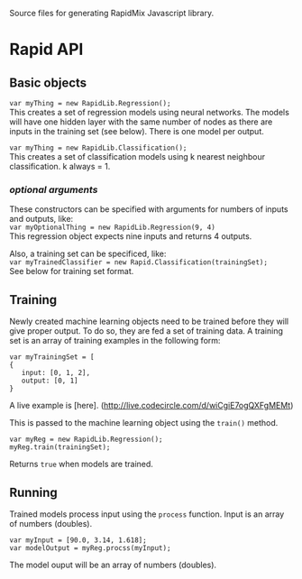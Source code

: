 Source files for generating RapidMix Javascript library.

# Rapid API

## Basic objects

`var myThing = new RapidLib.Regression();`  
This creates a set of regression models using neural networks. The models will have one hidden layer with the same number of nodes as there are inputs in the training set (see below).  There is one model per output.

`var myThing = new RapidLib.Classification();`  
This creates a set of classification models using k nearest neighbour classification. k always = 1.

### _optional arguments_
These constructors can be specified with arguments for numbers of inputs and outputs, like:  
`var myOptionalThing = new RapidLib.Regression(9, 4)`  
This regression object expects nine inputs and returns 4 outputs.

Also, a training set can be specificed, like:  
`var myTrainedClassifier = new Rapid.Classification(trainingSet);`  
See below for training set format.

## Training
Newly created machine learning objects need to be trained before they will give proper output. To do so, they are fed a set of training data. A training set is an array of training examples in the following form:

`var myTrainingSet = [`  
`{`  
`   input: [0, 1, 2],`  
`   output: [0, 1]`  
`}`  

A live example is [here]. (http://live.codecircle.com/d/wiCgiE7ogQXFgMEMt)

This is passed to the machine learning object using the `train()` method.

`var myReg = new RapidLib.Regression();`  
`myReg.train(trainingSet);`  

Returns `true` when models are trained.

## Running
Trained models process input using the `process` function. Input is an array of numbers (doubles).

`var myInput = [90.0, 3.14, 1.618];`  
`var modelOutput = myReg.procss(myInput);`  

The model ouput will be an array of numbers (doubles).
